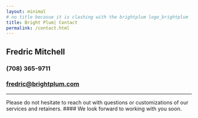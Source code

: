```yaml
---
layout: minimal
# no title becasue it is clashing with the brightplum logo_brightplum
title: Bright Plum| Contact
permalink: /contact.html
---
```

<!--
# header1
## header 2
###, ####, #####, ######

* bullet point
- bullet point
1. numbered list

-->
## Fredric Mitchell
### (708) 365-9711
### fredric@brightplum.com
<hr>
Please do not hesitate to reach out with questions or customizations of our services and retainers.
#### We look forward to working with you soon.
